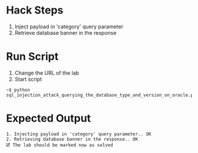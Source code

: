 # Hack Steps

1. Inject payload in 'category' query parameter
2. Retrieve database banner in the response

# Run Script

1. Change the URL of the lab
2. Start script

```
~$ python sql_injection_attack_querying_the_database_type_and_version_on_oracle.py
```

# Expected Output

```
1. Injecting payload in 'category' query parameter.. OK
2. Retrieving database banner in the response.. OK
🗹 The lab should be marked now as solved
```
